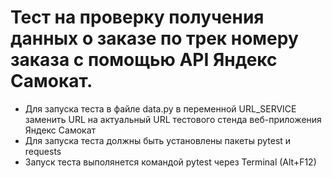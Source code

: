﻿# Тест на проверку получения данных о заказе по трек номеру заказа с помощью API Яндекс Самокат.
- Для запуска теста в файле data.py в переменной URL_SERVICE заменить URL на актуальный URL тестового стенда веб-приложения Яндекс Cамокат
- Для запуска теста должны быть установлены пакеты pytest и requests
- Запуск теста выполянется командой pytest через Terminal (Alt+F12)